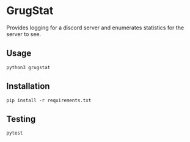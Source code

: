 # GrugStat
Provides logging for a discord server and enumerates statistics for the server to see.

## Usage
    python3 grugstat

## Installation
    pip install -r requirements.txt

## Testing
    pytest